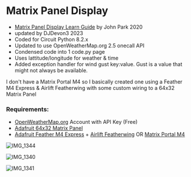 # Matrix Panel Display
- [Matrix Panel Display Learn Guide](https://learn.adafruit.com/weather-display-matrix/overview) by John Park 2020 
- updated by DJDevon3 2023
- Coded for Circuit Python 8.2.x
- Updated to use OpenWeatherMap.org 2.5 onecall API
- Condensed code into 1 code.py page
- Uses lattitude/longitude for weather & time
- Added exception handler for wind gust key:value. Gust is a value that might not always be available.


I don't have a Matrix Portal M4 so I basically created one using a Feather M4 Express & Airlift Featherwing with some custom wiring to a 64x32 Matrix Panel


### Requirements:
- [OpenWeatherMap.org](https://www.OpenWeatherMap.org) Account with API Key (Free)
- [Adafruit 64x32 Matrix Panel](https://www.adafruit.com/product/2277)
- [Adafruit Feather M4 Express](https://www.adafruit.com/product/3857) + [Airlift Featherwing](https://www.adafruit.com/product/4264) OR [Matrix Portal M4](https://www.adafruit.com/product/4745)

![IMG_1344](https://github.com/DJDevon3/My_Circuit_Python_Projects/assets/49322231/ad0c3e98-a7ab-4ba5-961f-ef6b04b22575)

![IMG_1340](https://github.com/DJDevon3/My_Circuit_Python_Projects/assets/49322231/378eb2fc-58b0-4718-a46e-7cba7d12a6b8)

![IMG_1341](https://github.com/DJDevon3/My_Circuit_Python_Projects/assets/49322231/36d33599-89b9-40af-a6ca-126250804d2d)
